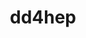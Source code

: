 ---
title: "dd4hep"
layout: cache
categories: [package, develop]
meta: {"versions": ["1.30"], "compilers": ["gcc@=11.4.0"], "oss": ["ubuntu22.04"], "platforms": ["linux"], "targets": ["x86_64_v3"], "stacks": ["hep", "root"], "num_specs": 8, "num_specs_by_stack": {"hep": 8, "root": 8}}
spec_details: [{"hash": "t4rh4cxvuykx2dd4o3wxxxxagukdc7lk", "compiler": "gcc@=11.4.0", "versions": ["1.30"], "os": "ubuntu22.04", "platform": "linux", "target": "x86_64_v3", "variants": ["build_system=cmake", "build_type=Release", "+ddalign", "+ddcad", "+ddcond", "+dddetectors", "+dddigi", "+ddeve", "+ddg4", "+ddrec", "~debug", "+edm4hep", "~geant4units", "generator=ninja", "+hepmc3", "~hepmc3-gz", "~ipo", "+lcio", "~tbb", "+utilityapps", "+xercesc"], "stacks": ["hep", "root"], "size": "-", "tarball": "https://binaries.spack.io/develop/build_cache/linux-ubuntu22.04-x86_64_v3/gcc-11.4.0/dd4hep-1.30/linux-ubuntu22.04-x86_64_v3-gcc-11.4.0-dd4hep-1.30-t4rh4cxvuykx2dd4o3wxxxxagukdc7lk.spack"}, {"hash": "gxlateb2rucsz76cc5vjslykj6ym3oj6", "compiler": "gcc@=11.4.0", "versions": ["1.30"], "os": "ubuntu22.04", "platform": "linux", "target": "x86_64_v3", "variants": ["build_system=cmake", "build_type=Release", "+ddalign", "+ddcad", "+ddcond", "+dddetectors", "+dddigi", "+ddeve", "+ddg4", "+ddrec", "~debug", "+edm4hep", "~geant4units", "generator=ninja", "+hepmc3", "~hepmc3-gz", "~ipo", "+lcio", "~tbb", "+utilityapps", "+xercesc"], "stacks": ["hep", "root"], "size": "-", "tarball": "https://binaries.spack.io/develop/build_cache/linux-ubuntu22.04-x86_64_v3/gcc-11.4.0/dd4hep-1.30/linux-ubuntu22.04-x86_64_v3-gcc-11.4.0-dd4hep-1.30-gxlateb2rucsz76cc5vjslykj6ym3oj6.spack"}, {"hash": "xhacyvrwjcwdhxx43xz7mconjsznq5fg", "compiler": "gcc@=11.4.0", "versions": ["1.30"], "os": "ubuntu22.04", "platform": "linux", "target": "x86_64_v3", "variants": ["build_system=cmake", "build_type=Release", "+ddalign", "+ddcad", "+ddcond", "+dddetectors", "+dddigi", "+ddeve", "+ddg4", "+ddrec", "~debug", "+edm4hep", "~geant4units", "generator=ninja", "+hepmc3", "~hepmc3-gz", "~ipo", "+lcio", "~tbb", "+utilityapps", "+xercesc"], "stacks": ["hep", "root"], "size": "-", "tarball": "https://binaries.spack.io/develop/build_cache/linux-ubuntu22.04-x86_64_v3/gcc-11.4.0/dd4hep-1.30/linux-ubuntu22.04-x86_64_v3-gcc-11.4.0-dd4hep-1.30-xhacyvrwjcwdhxx43xz7mconjsznq5fg.spack"}, {"hash": "tiq2kdujbucp62t5wdenih5yhsdj6kxh", "compiler": "gcc@=11.4.0", "versions": ["1.30"], "os": "ubuntu22.04", "platform": "linux", "target": "x86_64_v3", "variants": ["build_system=cmake", "build_type=Release", "+ddalign", "+ddcad", "+ddcond", "+dddetectors", "+dddigi", "+ddeve", "+ddg4", "+ddrec", "~debug", "+edm4hep", "~geant4units", "generator=ninja", "+hepmc3", "~hepmc3-gz", "~ipo", "+lcio", "~tbb", "+utilityapps", "+xercesc"], "stacks": ["hep", "root"], "size": "-", "tarball": "https://binaries.spack.io/develop/build_cache/linux-ubuntu22.04-x86_64_v3/gcc-11.4.0/dd4hep-1.30/linux-ubuntu22.04-x86_64_v3-gcc-11.4.0-dd4hep-1.30-tiq2kdujbucp62t5wdenih5yhsdj6kxh.spack"}, {"hash": "q5emt7hp7efagzu2w6b6ozwb5dzksauj", "compiler": "gcc@=11.4.0", "versions": ["1.30"], "os": "ubuntu22.04", "platform": "linux", "target": "x86_64_v3", "variants": ["build_system=cmake", "build_type=Release", "+ddalign", "+ddcad", "+ddcond", "+dddetectors", "+dddigi", "+ddeve", "+ddg4", "+ddrec", "~debug", "+edm4hep", "~geant4units", "generator=ninja", "+hepmc3", "~hepmc3-gz", "~ipo", "+lcio", "~tbb", "+utilityapps", "+xercesc"], "stacks": ["hep", "root"], "size": "-", "tarball": "https://binaries.spack.io/develop/build_cache/linux-ubuntu22.04-x86_64_v3/gcc-11.4.0/dd4hep-1.30/linux-ubuntu22.04-x86_64_v3-gcc-11.4.0-dd4hep-1.30-q5emt7hp7efagzu2w6b6ozwb5dzksauj.spack"}, {"hash": "lh72mylby7ssrd6eskqefszbarnm7sg2", "compiler": "gcc@=11.4.0", "versions": ["1.30"], "os": "ubuntu22.04", "platform": "linux", "target": "x86_64_v3", "variants": ["build_system=cmake", "build_type=Release", "+ddalign", "+ddcad", "+ddcond", "+dddetectors", "+dddigi", "+ddeve", "+ddg4", "+ddrec", "~debug", "+edm4hep", "~geant4units", "generator=ninja", "+hepmc3", "~hepmc3-gz", "~ipo", "+lcio", "~tbb", "+utilityapps", "+xercesc"], "stacks": ["hep", "root"], "size": "-", "tarball": "https://binaries.spack.io/develop/build_cache/linux-ubuntu22.04-x86_64_v3/gcc-11.4.0/dd4hep-1.30/linux-ubuntu22.04-x86_64_v3-gcc-11.4.0-dd4hep-1.30-lh72mylby7ssrd6eskqefszbarnm7sg2.spack"}, {"hash": "mrkbyqqcy4hnu4wsy4siriq5czn7j4ns", "compiler": "gcc@=11.4.0", "versions": ["1.30"], "os": "ubuntu22.04", "platform": "linux", "target": "x86_64_v3", "variants": ["build_system=cmake", "build_type=Release", "+ddalign", "+ddcad", "+ddcond", "+dddetectors", "+dddigi", "+ddeve", "+ddg4", "+ddrec", "~debug", "+edm4hep", "~geant4units", "generator=ninja", "+hepmc3", "~hepmc3-gz", "~ipo", "+lcio", "~tbb", "+utilityapps", "+xercesc"], "stacks": ["hep", "root"], "size": "-", "tarball": "https://binaries.spack.io/develop/build_cache/linux-ubuntu22.04-x86_64_v3/gcc-11.4.0/dd4hep-1.30/linux-ubuntu22.04-x86_64_v3-gcc-11.4.0-dd4hep-1.30-mrkbyqqcy4hnu4wsy4siriq5czn7j4ns.spack"}, {"hash": "mslozzppbcb7azvxqsi5uorxuii3odkt", "compiler": "gcc@=11.4.0", "versions": ["1.30"], "os": "ubuntu22.04", "platform": "linux", "target": "x86_64_v3", "variants": ["build_system=cmake", "build_type=Release", "+ddalign", "+ddcad", "+ddcond", "+dddetectors", "+dddigi", "+ddeve", "+ddg4", "+ddrec", "~debug", "+edm4hep", "~geant4units", "generator=ninja", "+hepmc3", "~hepmc3-gz", "~ipo", "+lcio", "~tbb", "+utilityapps", "+xercesc"], "stacks": ["hep", "root"], "size": "-", "tarball": "https://binaries.spack.io/develop/build_cache/linux-ubuntu22.04-x86_64_v3/gcc-11.4.0/dd4hep-1.30/linux-ubuntu22.04-x86_64_v3-gcc-11.4.0-dd4hep-1.30-mslozzppbcb7azvxqsi5uorxuii3odkt.spack"}]
---